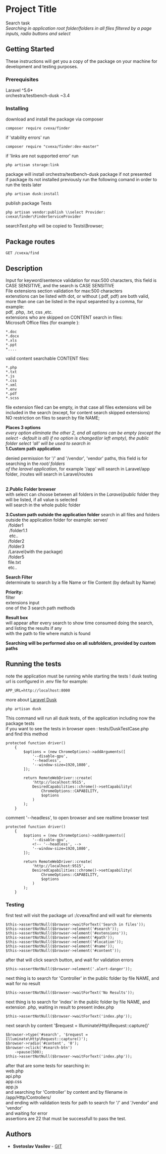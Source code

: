 # Project Title

Search task<br/>
<i>Searching in application root folder/folders in all files filtered by a page inputs, radio buttons and select</i>

## Getting Started

These instructions will get you a copy of the package on your machine for development and testing purposes.


### Prerequisites

Laravel ^5.6*<br/>
orchestra/testbench-dusk ~3.4<br/>


### Installing

download and install the package via composer

```
composer require cvexa/finder
```
if 'stability errors' run

```
composer require "cvexa/finder:dev-master"
```
if 'links are not supported error' run
```
php artisan storage:link
```
package will install orchestra/testbench-dusk package if not presented<br/>
if package its not installed previously run the following comand in order to run the tests later<br>

```
php artisan dusk:install
```

publish package Tests

```
php artisan vendor:publish \\select Provider: cvexa\finder\FinderServiceProvider
```

searchTest.php will be copied to Tests\Browser;

## Package routes

```
GET /cvexa/find
```

## Description

Input for keyword/sentence validation for max:500 characters, this field is CASE SENSITIVE, and the search is CASE SENSITIVE<br/>
File extensions section validation for max:500 characters<br/>
extenstions can be listed with dot, or without (.pdf, pdf) are both valid,<br/>
more than one can be listed in the input separeted by a comma, for example:<br/>
pdf, .php, .txt, css ,etc.<br/>
extensions who are skipped on CONTENT search in files:<br/>
Microsoft Office files (for example ):
```
*.doc
*.docx
*.xls
*.ppt
*....
```

valid content searchable CONTENT files:
```
*.php
*.txt
*.js
*.css
*.xml
*.env
*.pdf
*.scss
```


file extension filed can be empty, in that case all files extensions will be included in the search (except, for content search skipped extensions)<br/>
NO restriction on files to search by file NAME;<br/>

<b>Places 3 options</b><br>
<i>every option eliminate the other 2, and all options can be empty (except the select - default is all) if no option is changed(or left empty), the public folder select 'all' will be used to search in</i><br/>
<b>1.Custom path application</b><br/>

denied permission for '/' and '/vendor', 'vendor' paths, this field is for searching in the <i>root/ folders<br/> of the laravel application</i>, for example '/app' will search in Laravel/app folder, /routes will search in Laravel/routes<br/>
<br/>

<b>2.Public Folder browser</b><br/>
with select can choose between all folders in the <i>Laravel/public</i> folder they will be listed, if all value is selected<br/> will search in the whole public folder<br/>

<b>3.Custom path outside the application folder</b>
search in all files and folders outside the application folder for example:
server/<br/>
&nbsp;&nbsp;/folder1<br/>
&nbsp;&nbsp;&nbsp;/folder1.1<br/>
&nbsp;&nbsp;&nbsp;etc..<br/>
&nbsp;&nbsp;/folder2<br/>
&nbsp;&nbsp;/folder3<br/>
&nbsp;&nbsp;/Laravel(with the package)<br/>
&nbsp;&nbsp;/folder5<br/>
&nbsp;&nbsp;file.txt<br/>
&nbsp;&nbsp;etc..<br/>

<b>Search Filter</b><br/>
determinate to search by a file Name or file Content (by default by Name)<br/>

<b>Priority:</b><br/>
filter<br/>
extensions input<br/>
one of the 3 search path methods<br/>

<b>Result box</b><br/>
will appear after every search to show time consumed doing the search, and listing the results if any<br/>
with the path to file where match is found<br/>

<b>Searching will be performed also on all subfolders, provided by custom paths</b>
## Running the tests

note the application must be running while starting the tests !
dusk testing url is configured in .env file for example:
```
APP_URL=http://localhost:8000
```
more about [Laravel Dusk](https://laravel.com/docs/5.8/dusk)

```
php artisan dusk
```
This command will run all dusk tests, of the application including now the package tests<br>
if you want to see the tests in browser open : tests/DuskTestCase.php<br/>
and find this method

```
protected function driver()
    {
        $options = (new ChromeOptions)->addArguments([
            '--disable-gpu',
            '--headless',
            '--window-size=1920,1080',
        ]);

        return RemoteWebDriver::create(
            'http://localhost:9515',
            DesiredCapabilities::chrome()->setCapability(
                ChromeOptions::CAPABILITY,
                $options
            )
        );
    }
```

comment '--headless', to open browser and see realtime browser test
```
protected function driver()
    {
        $options = (new ChromeOptions)->addArguments([
            '--disable-gpu',
            <!-- '--headless', -->
            '--window-size=1920,1080',
        ]);

        return RemoteWebDriver::create(
            'http://localhost:9515',
            DesiredCapabilities::chrome()->setCapability(
                ChromeOptions::CAPABILITY,
                $options
            )
        );
    }
```
### Testing

first test will visit the package url :/cvexa/find
and will wait for elements

```
$this->assertNotNull($browser->waitForText('Search in files'));
$this->assertNotNull($browser->element('#search'));
$this->assertNotNull($browser->element('#extensions'));
$this->assertNotNull($browser->element('#path'));
$this->assertNotNull($browser->element('#location'));
$this->assertNotNull($browser->element('#name'));
$this->assertNotNull($browser->element('#content'));
```

after that will click search button, and wait for validation errors

```
$this->assertNotNull($browser->element('.alert-danger'));
```
next thing is to search for 'Controller' in the public folder by file NAME, and wait for no result
```
$this->assertNotNull($browser->waitForText('No Results'));
```
next thing is to search for 'index' in the public folder by file NAME, and extension .php, waiting in result to present index.php
```
$this->assertNotNull($browser->waitForText('index.php'));
```
next search by content '$request = Illuminate\Http\Request::capture()'
```
$browser->type('#search', '$request = Illuminate\Http\Request::capture()');
$browser->radio('#content', '0');
$browser->click('#search-btn')
    ->pause(500);
$this->assertNotNull($browser->waitForText('index.php'));
```
after that are some tests for searching in:<br/>
web.php<br/>
api.php<br/>
app.css<br/>
app.js<br/>
and searching for 'Controller' by content and by filename in<br/>
/app/Http/Controllers/<br/>
and ending with validation tests for path to search for '/' and '/vendor' and 'vendor'<br/>
and waiting for error<br/>
assertions are 22 that must be successfull to pass the test.<br/>

## Authors

* **Svetoslav Vasilev** - [GIT](https://github.com/cvexa)
